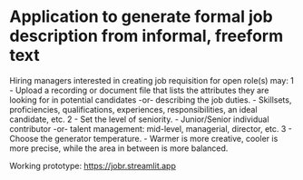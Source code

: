 # Application to generate formal job description from informal, freeform text
Hiring managers interested in creating job requisition for open role(s) may:
    1 - Upload a recording or document file that lists the attributes they are looking for in potential candidates -or- describing the job duties.
            - Skillsets, proficiencies, qualifications, experiences, responsibilities, an ideal candidate, etc. 
    2 - Set the level of seniority.
            - Junior/Senior individual contributor -or- talent management: mid-level, managerial, director, etc.
    3 - Choose the generator temperature.
            - Warmer is more creative, cooler is more precise, while the area in between is more balanced.

Working prototype:
https://jobr.streamlit.app